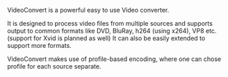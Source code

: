 VideoConvert is a powerful easy to use Video converter.

It is designed to process video files from multiple sources and supports output to common formats like DVD, BluRay, h264 (using x264), VP8 etc. (support for Xvid is planned as well)
It can also be easily extended to support more formats.

VideoConvert makes use of profile-based encoding, where one can chose profile for each source separate.